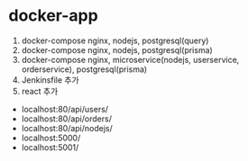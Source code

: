 # docker-app

1. docker-compose nginx, nodejs, postgresql(query)
2. docker-compose nginx, nodejs, postgresql(prisma)
3. docker-compose nginx, microservice(nodejs, userservice, orderservice), postgresql(prisma)
4. Jenkinsfile 추가
5. react 추가 


* localhost:80/api/users/
* localhost:80/api/orders/
* localhost:80/api/nodejs/
* localhost:5000/
* localhost:5001/